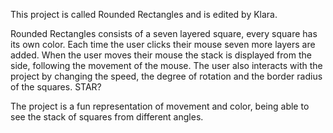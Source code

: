 This project is called Rounded Rectangles and is edited by Klara.

Rounded Rectangles consists of a seven layered square, every square has its own color. Each time the user clicks their mouse seven more layers are added. When the user moves their mouse the stack is displayed from the side, following the movement of the mouse. The user also interacts with the project by changing the speed, the degree of rotation and the border radius of the squares. STAR?

The project is a fun representation of movement and color, being able to see the stack of squares from different angles.
